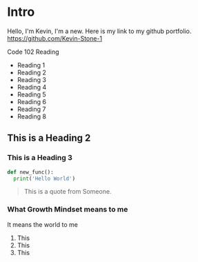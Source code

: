 # Intro

Hello, I'm Kevin, I'm a new. Here is my link to my github portfolio. https://github.com/Kevin-Stone-1

Code 102 Reading

- Reading 1
- Reading 2
- Reading 3
- Reading 4
- Reading 5
- Reading 6
- Reading 7
- Reading 8

## This is a Heading 2
### This is a Heading 3

```python
def new_func():
  print('Hello World')
```

> This is a quote from Someone.

### What Growth Mindset means to me
It means the world to me
1. This
2. This
3. This

